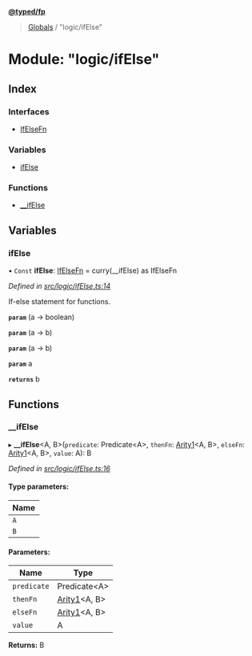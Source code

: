 **[@typed/fp](../README.md)**

> [Globals](../globals.md) / "logic/ifElse"

# Module: "logic/ifElse"

## Index

### Interfaces

* [IfElseFn](../interfaces/_logic_ifelse_.ifelsefn.md)

### Variables

* [ifElse](_logic_ifelse_.md#ifelse)

### Functions

* [\_\_ifElse](_logic_ifelse_.md#__ifelse)

## Variables

### ifElse

• `Const` **ifElse**: [IfElseFn](../interfaces/_logic_ifelse_.ifelsefn.md) = curry(\_\_ifElse) as IfElseFn

*Defined in [src/logic/ifElse.ts:14](https://github.com/TylorS/typed-fp/blob/f129829/src/logic/ifElse.ts#L14)*

If-else statement for functions.

**`param`** (a -> boolean)

**`param`** (a -> b)

**`param`** (a -> b)

**`param`** a

**`returns`** b

## Functions

### \_\_ifElse

▸ **__ifElse**\<A, B>(`predicate`: Predicate\<A>, `thenFn`: [Arity1](_common_types_.md#arity1)\<A, B>, `elseFn`: [Arity1](_common_types_.md#arity1)\<A, B>, `value`: A): B

*Defined in [src/logic/ifElse.ts:16](https://github.com/TylorS/typed-fp/blob/f129829/src/logic/ifElse.ts#L16)*

#### Type parameters:

Name |
------ |
`A` |
`B` |

#### Parameters:

Name | Type |
------ | ------ |
`predicate` | Predicate\<A> |
`thenFn` | [Arity1](_common_types_.md#arity1)\<A, B> |
`elseFn` | [Arity1](_common_types_.md#arity1)\<A, B> |
`value` | A |

**Returns:** B
